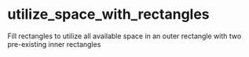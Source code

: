 # utilize_space_with_rectangles
Fill rectangles to utilize all available space in an outer rectangle with two pre-existing inner rectangles  
